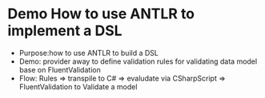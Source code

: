 # Demo How to use ANTLR to implement a DSL
 - Purpose:how to use ANTLR to build a DSL
 - Demo: provider away to define validation rules for validating data model base on FluentValidation
 - Flow: Rules => transpile to C# => evaludate via CSharpScript => FluentValidation to Validate a model